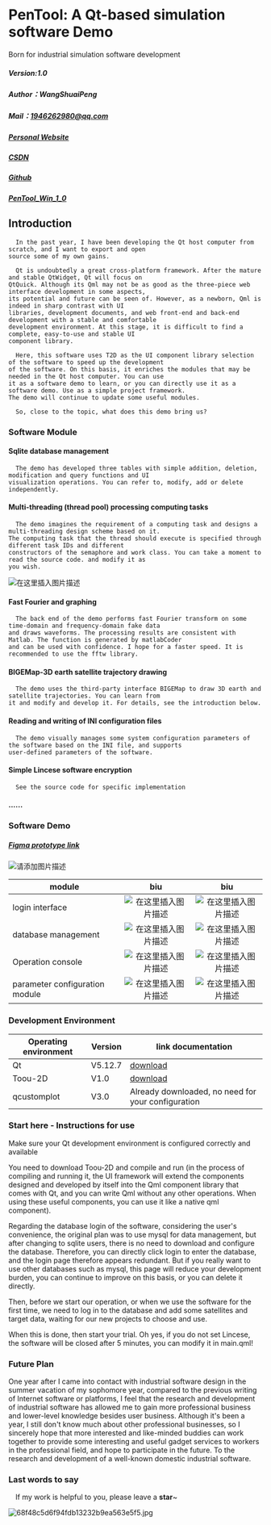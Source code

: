 ﻿# PenTool: A Qt-based simulation software Demo

Born for industrial simulation software development

##### Version:1.0

##### Author：WangShuaiPeng

##### Mail：1946262980@qq.com

##### [Personal Website](http://101.43.234.220:8090/)

##### [CSDN](https://blog.csdn.net/qq_47898198)

##### [Github](https://github.com/STDwang/PenTool)

##### [PenTool_Win_1_0](https://download.csdn.net/download/qq_47898198/85763728)

## Introduction 

```
  In the past year, I have been developing the Qt host computer from scratch, and I want to export and open
source some of my own gains.

  Qt is undoubtedly a great cross-platform framework. After the mature and stable QtWidget, Qt will focus on
QtQuick. Although its Qml may not be as good as the three-piece web interface development in some aspects,
its potential and future can be seen of. However, as a newborn, Qml is indeed in sharp contrast with UI 
libraries, development documents, and web front-end and back-end development with a stable and comfortable
development environment. At this stage, it is difficult to find a complete, easy-to-use and stable UI 
component library.

  Here, this software uses T2D as the UI component library selection of the software to speed up the development
of the software. On this basis, it enriches the modules that may be needed in the Qt host computer. You can use
it as a software demo to learn, or you can directly use it as a software demo. Use as a simple project framework.
The demo will continue to update some useful modules. 

  So, close to the topic, what does this demo bring us?
```

### Software Module

#### Sqlite database management

```
  The demo has developed three tables with simple addition, deletion, modification and query functions and UI
visualization operations. You can refer to, modify, add or delete independently.
```

#### Multi-threading (thread pool) processing computing tasks

```
  The demo imagines the requirement of a computing task and designs a multi-threading design scheme based on it.
The computing task that the thread should execute is specified through different task IDs and different 
constructors of the semaphore and work class. You can take a moment to read the source code. and modify it as
you wish.
```


![在这里插入图片描述](https://img-blog.csdnimg.cn/f0f809dbb6154198888caa273972886d.png#pic_center)

#### Fast Fourier and graphing

```
  The back end of the demo performs fast Fourier transform on some time-domain and frequency-domain fake data
and draws waveforms. The processing results are consistent with Matlab. The function is generated by matlabCoder
and can be used with confidence. I hope for a faster speed. It is recommended to use the fftw library.
```

#### BIGEMap-3D earth satellite trajectory drawing

```
  The demo uses the third-party interface BIGEMap to draw 3D earth and satellite trajectories. You can learn from
it and modify and develop it. For details, see the introduction below.
```

#### Reading and writing of INI configuration files

```
  The demo visually manages some system configuration parameters of the software based on the INI file, and supports
user-defined parameters of the software.
```

#### Simple Lincese software encryption

```
  See the source code for specific implementation
```

#### ......

### Software Demo

##### [Figma prototype link](https://www.figma.com/file/SWHyOkFPrDCuUm0HNF5SWi/myApp?node-id=0%3A1)

![请添加图片描述](https://img-blog.csdnimg.cn/185c2172d7bc4e10b2b9e27f3539ad55.gif#pic_center)


| module                         |                             biu                              |                             biu                              |
| ------------------------------ | :----------------------------------------------------------: | :----------------------------------------------------------: |
| login interface                | ![在这里插入图片描述](https://img-blog.csdnimg.cn/a49a6f6abe754ad4b48a03b604227281.png) | ![在这里插入图片描述](https://img-blog.csdnimg.cn/a0b9c4f79b7d462c82f6ad8bfc6cb547.png) |
| database management            | ![在这里插入图片描述](https://img-blog.csdnimg.cn/50fa5f9315d3414b998e28ede0fc838b.png) | ![在这里插入图片描述](https://img-blog.csdnimg.cn/df2bd975488b4a05b1374888815f36f6.png) |
| Operation console              | ![在这里插入图片描述](https://img-blog.csdnimg.cn/5705cc4d22e94040a0ac72ddab6ef9c1.png) | ![在这里插入图片描述](https://img-blog.csdnimg.cn/4e6270726f064abcb5ecfc602d95ee20.png) |
| parameter configuration module | ![在这里插入图片描述](https://img-blog.csdnimg.cn/ea3d3f3f445b47279b260fb3138c8839.png) | ![在这里插入图片描述](https://img-blog.csdnimg.cn/ae0fc9c8507c443096048a0d5591ca2f.png) |

### Development Environment

| Operating environment | Version | link documentation                                  |
| --------------------- | ------- | --------------------------------------------------- |
| Qt                    | V5.12.7 | [download](https://download.qt.io/archive/qt/5.12/) |
| Toou-2D               | V1.0    | [download](https://github.com/ShowFL/Toou-2D/)      |
| qcustomplot           | V3.0    | Already downloaded, no need for your configuration  |



### Start here - Instructions for use

  Make sure your Qt development environment is configured correctly and available

  You need to download Toou-2D and compile and run (in the process of compiling and running it, the UI framework will extend the components designed and developed by itself into the Qml component library that comes with Qt, and you can write Qml without any other operations. When using these useful components, you can use it like a native qml component).

  Regarding the database login of the software, considering the user's convenience, the original plan was to use mysql for data management, but after changing to sqlite users, there is no need to download and configure the database. Therefore, you can directly click login to enter the database, and the login page therefore appears redundant. But if you really want to use other databases such as mysql, this page will reduce your development burden, you can continue to improve on this basis, or you can delete it directly.

  Then, before we start our operation, or when we use the software for the first time, we need to log in to the database and add some satellites and target data, waiting for our new projects to choose and use.

  When this is done, then start your trial. Oh yes, if you do not set Lincese, the software will be closed after 5 minutes, you can modify it in main.qml!

### Future Plan

  One year after I came into contact with industrial software design in the summer vacation of my sophomore year, compared to the previous writing of Internet software or platforms, I feel that the research and development of industrial software has allowed me to gain more professional business and lower-level knowledge besides user business. Although it's been a year, I still don't know much about other professional businesses, so I sincerely hope that more interested and like-minded buddies can work together to provide some interesting and useful gadget services to workers in the professional field, and hope to participate in the future. To the research and development of a well-known domestic industrial software.

### Last words to say

&emsp;If my work is helpful to you, please leave a **star**~

![68f48c5d6f94fdb13232b9ea563e5f5.jpg](http://101.43.234.220:8090/upload/2022/06/68f48c5d6f94fdb13232b9ea563e5f5-4496d90a200c4e4184914c0a2475a743.jpg)